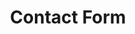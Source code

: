 ---
title: "Contact Form"
layout: contact
hidden: true
type: posts
summary: This page contains an contact form.
---